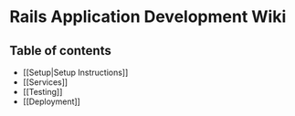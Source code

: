 # Rails Application Development Wiki

## Table of contents

* [[Setup|Setup Instructions]]
* [[Services]]
* [[Testing]]
* [[Deployment]]
